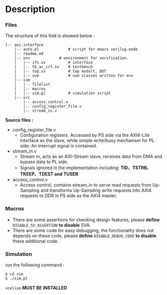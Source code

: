 # Description

### Files

The structure of this fold is showed below :

```
|-- axi-interface
    |-- auto.pl				# script for emacs verilog-mode
    |-- readme.md
    |-- env		    	# environment for verification.
    |   |-- ifs.sv			# interface
    |   |-- tb_ac_crf.sv	# testbench
    |   |-- top.sv			# top modult, DUT
    |   |-- uvm				# uvm classes written for env
    |-- sim				
    |   |-- filelist
    |   |-- macros
    |   |-- sim.pl			# simulation script
    |-- src
        |-- access_control.v
        |-- config_register_file.v
        |-- stream_in.v
```

**Source files :**

- config_register_file.v
  - Configuration registers. Accessed by PS side via the AXI4-Lite interface as the slave, while simple write/busy mechanism for PL side. An interrupt signal is contained.
- stream_in.v
  - Stream in, acts as an AXI-Stream slave, receives data from DMA and bypass data to PL side. 
  - Signals ignored in the implementation including: **TID、TSTRB、TKEEP、TDEST and TUSER**.
- access_control.v
  - Access control, contains stream_in to serve read requests from Up-Sampling and transforms Up-Sampling write requests into AXI4 requests to DDR in PS side as the AXI4 master.



### Macros

- There are some assertions for checking design features, please **define** `DISABLE_SV_ASSERTION` **to disable** SVA.
- There are some code for easy debugging, the functionality does not depends on these code, please **define** `DISABLE_DEBUG_CODE` **to disable** these additional code.



### Simulation

run the following command :

```
$ cd sim
$ ./sim.pl
```

`xcelium` **MUST BE INSTALLED**